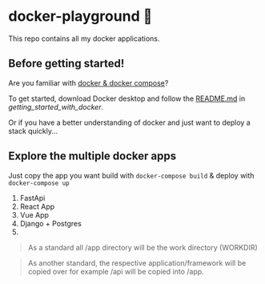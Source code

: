 # docker-playground 🐳

This repo contains all my docker applications. 

## Before getting started!
  Are you familiar with [docker & docker compose](https://www.docker.com/)? 

To get started, download Docker desktop and follow the [README.md](https://github.com/CKSoupen/docker-playground/edit/master/getting_started_with_docker/README.md) in *getting_started_with_docker*.

Or if you have a better understanding of docker and just want to deploy a stack quickly...

## Explore the multiple docker apps
Just copy the app you want
 build with ```docker-compose build``` & 
  deploy with ```docker-compose up```

1. FastApi
2. React App
3. Vue App
4. Django + Postgres
5. 


> As a standard all /app directory will be the work directory (WORKDIR) 


> As another standard, the respective application/framework will be copied over for example /api will be copied into /app.
